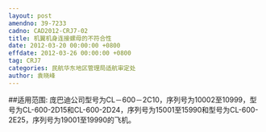 ```yaml
---
layout: post
amendno: 39-7233
cadno: CAD2012-CRJ7-02
title: 机翼机身连接螺母的不符合性
date: 2012-03-20 00:00:00 +0800
effdate: 2012-03-26 00:00:00 +0800
tag: CRJ7
categories: 民航华东地区管理局适航审定处
author: 袁晓峰
---
```


##适用范围:
庞巴迪公司型号为CL－600－2C10，序列号为10002至10999，型号为CL-600-2D15和CL-600-2D24，序列号为15001至15990和型号为CL-600-2E25，序列号为19001至19990的飞机。

